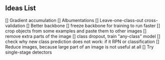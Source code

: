 ## Ideas List

[] Gradient accumulation
[] Albumentations
[] Leave-one-class-out cross-validation
[] Better backbone
[] freeze backbone for training to run faster
[] crop objects from some examples and paste them to other images
[] remove extra parts of the image
[] class dropout, train "any-class" model
[] check why new class prediction does not work: if it RPN or classification
[] Reduce images, because large part of an image is not useful at all
[] Try single-stage detectors
